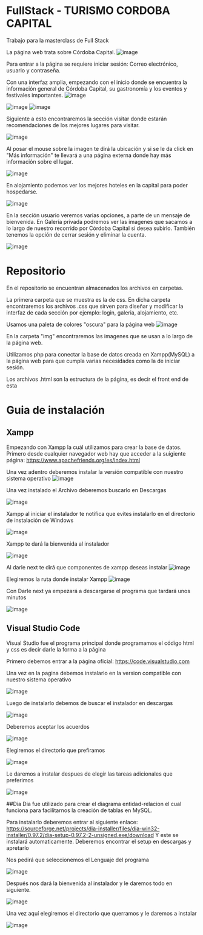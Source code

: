 # FullStack - TURISMO CORDOBA CAPITAL
Trabajo para la masterclass de Full Stack

La página web trata sobre Córdoba Capital. 
![image](https://github.com/Benjaminnrp/FullStack/assets/132677256/16907b4a-43c8-4904-b660-4ea9e0c34c1d)


Para entrar a la página se requiere iniciar sesión: Correo electrónico, usuario y contraseña.

Con una interfaz amplia, empezando con el inicio donde se encuentra la información general de Córdoba Capital, su gastronomía y los eventos y festivales importantes.
![image](https://github.com/Benjaminnrp/FullStack/assets/132677256/21b4eb43-a78e-4c4f-b3c7-c36aa3c326d0)

![image](https://github.com/Benjaminnrp/FullStack/assets/132677256/ab099f8b-c42d-4779-b44a-9e2db545dd4d)
![image](https://github.com/Benjaminnrp/FullStack/assets/132677256/4366e3eb-ce2e-46c8-9e6a-ddb639823eac)



Siguiente a esto encontraremos la sección visitar donde estarán recomendaciones de los mejores lugares para visitar.

![image](https://github.com/Benjaminnrp/FullStack/assets/132677256/b3d0574b-9ce3-4078-a465-ebc9bc99aa5a)

Al posar el mouse sobre la imagen te dirá la ubicación y si se le da click en "Más información" te llevará a una página externa donde hay más información sobre el lugar.

![image](https://github.com/Benjaminnrp/FullStack/assets/132677256/30d0ff45-9aae-42ca-970d-8c0631791a46)


En alojamiento podemos ver los mejores hoteles en la capital para poder hospedarse.


![image](https://github.com/Benjaminnrp/FullStack/assets/132677256/f464ed3b-4f91-461e-ad13-c495e4d3c3dc)


En la sección usuario veremos varias opciones, a parte de un mensaje de bienvenida.
En Galería privada podremos ver las imagenes que sacamos a lo largo de nuestro recorrido por Córdoba Capital si desea subirlo. También tenemos la opción de cerrar sesión y eliminar la cuenta.

![image](https://github.com/Benjaminnrp/FullStack/assets/132677256/f64beb09-abea-4acd-9468-f118fb26be23)


# Repositorio

En el repositorio se encuentran almacenados los archivos en carpetas.

La primera carpeta que se muestra es la de css. En dicha carpeta encontraremos los archivos .css que sirven para diseñar
y modificar la interfaz de cada sección por ejemplo: login, galeria, alojamiento, etc.

Usamos una paleta de colores "oscura" para la página web
![image](https://github.com/Benjaminnrp/FullStack/assets/132677256/40d55d4b-5e46-40b8-9e50-bdb857c030c6)


En la carpeta "img" encontraremos las imagenes que se usan a lo largo de la página web.

Utilizamos php para conectar la base de datos creada en Xampp(MySQL) a la página web para que cumpla varias necesidades como la de iniciar sesión.

Los archivos .html son la estructura de la página, es decir el front end de esta

# Guia de instalación

## Xampp

Empezando con Xampp la cuál utilizamos para crear la base de datos.
Primero desde cualquier navegador web hay que acceder a la suigiente página: https://www.apachefriends.org/es/index.html

Una vez adentro deberemos instalar la versión compatible con nuestro sistema operativo
![image](https://github.com/Benjaminnrp/FullStack/assets/118995132/a13e660a-1552-4b0d-9113-cb0bb421ae1f)

Una vez instalado el Archivo deberemos buscarlo en Descargas

![image](https://github.com/Benjaminnrp/FullStack/assets/118995132/9c74e01b-7cd5-41cf-969d-030c8ce41f03)

Xampp al iniciar el instalador te notifica que evites instalarlo en el directorio de instalación de Windows

![image](https://github.com/Benjaminnrp/FullStack/assets/118995132/0b79dae4-99b9-4ff4-8551-d494a3a69c42)

Xampp te dará la bienvenida al instalador

![image](https://github.com/Benjaminnrp/FullStack/assets/118995132/cb65e103-e124-49cd-9ca8-ad37709d2f98)

Al darle next te dirá que componentes de xampp deseas instalar
![image](https://github.com/Benjaminnrp/FullStack/assets/118995132/8e4e7577-14b0-4985-9083-9d683d8205ac)

Elegiremos la ruta donde instalar Xampp
![image](https://github.com/Benjaminnrp/FullStack/assets/118995132/c64578db-4f77-4d4b-b2a9-ecc6c2cba19b)

Con Darle next ya empezará a descargarse el programa que tardará unos minutos

![image](https://github.com/Benjaminnrp/FullStack/assets/118995132/7e1c4e81-098c-4dda-94f5-489379b8b2c0)

## Visual Studio Code

Visual Studio fue el programa principal donde programamos el código html y css es decir darle la forma a la página

Primero debemos entrar a la página oficial: https://code.visualstudio.com

Una vez en la pagina debemos instalarlo en la version compatible con nuestro sistema operativo 

![image](https://github.com/Benjaminnrp/FullStack/assets/118995132/ed0ff360-0d8b-4477-8ccd-c5205c533c0f)

Luego de instalarlo debemos de buscar el instalador en descargas

![image](https://github.com/Benjaminnrp/FullStack/assets/118995132/12f785c9-b6e3-4709-b6ae-ec4119e31331)

Deberemos aceptar los acuerdos

![image](https://github.com/Benjaminnrp/FullStack/assets/118995132/d19339e2-7254-460b-aaed-18f5c0b59fcd)

Elegiremos el directorio que prefiramos

![image](https://github.com/Benjaminnrp/FullStack/assets/118995132/15d53c5c-8862-4690-87de-7eb9b1c1ca02)

Le daremos a instalar despues de elegir las tareas adicionales que preferimos

![image](https://github.com/Benjaminnrp/FullStack/assets/118995132/f91319f7-497e-42f5-ada7-7447318ea375)

##Dia
Dia fue utilizado para crear el diagrama entidad-relacion el cual funciona para facilitarnos la creación de tablas en MySQL.

Para instalarlo deberemos entrar al siguiente enlace: https://sourceforge.net/projects/dia-installer/files/dia-win32-installer/0.97.2/dia-setup-0.97.2-2-unsigned.exe/download
Y este se instalará automaticamente.
Deberemos encontrar el setup en descargas y apretarlo

Nos pedirá que seleccionemos el Lenguaje del programa

![image](https://github.com/Benjaminnrp/FullStack/assets/118995132/0b22b838-a801-4d37-8b56-7826dbcd9f3a)

Después nos dará la bienvenida al instalador y le daremos todo en siguiente.

![image](https://github.com/Benjaminnrp/FullStack/assets/118995132/f00251e1-adfd-40c5-9c42-0930a337589b)

Una vez aquí elegiremos el directorio que querramos y le daremos a instalar

![image](https://github.com/Benjaminnrp/FullStack/assets/118995132/6a440aaa-b44d-490d-a3d6-ad21f4e9b907)







